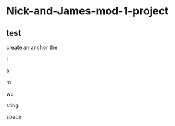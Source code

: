 # Nick-and-James-mod-1-project
## test

[create an anchor](#i-am-testing-this-anchor)
the

I

a

m

wa

sting

space
